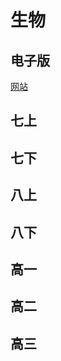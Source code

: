 # 生物

## 电子版

[网站](http://www.dzkbw.com/books/rjb/shengwu/)

## 七上

## 七下

## 八上

## 八下

## 高一

## 高二

## 高三